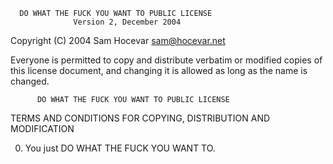       DO WHAT THE FUCK YOU WANT TO PUBLIC LICENSE 
                  Version 2, December 2004 

Copyright (C) 2004 Sam Hocevar <sam@hocevar.net> 

Everyone is permitted to copy and distribute verbatim or modified 
copies of this license document, and changing it is allowed as long 
as the name is changed. 

          DO WHAT THE FUCK YOU WANT TO PUBLIC LICENSE 
 TERMS AND CONDITIONS FOR COPYING, DISTRIBUTION AND MODIFICATION 

0. You just DO WHAT THE FUCK YOU WANT TO.
